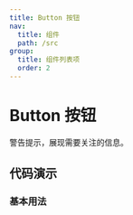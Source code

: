 ```yaml
---
title: Button 按钮
nav:
  title: 组件
  path: /src
group:
  title: 组件列表项
  order: 2
---
```


# Button 按钮

警告提示，展现需要关注的信息。

## 代码演示

### 基本用法

<code src="./demo/basic.tsx"></code>

<API src="./index.tsx"></API>
